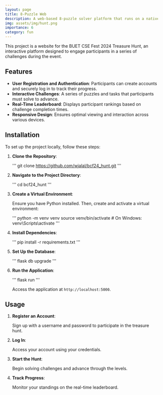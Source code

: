 ```yaml
---
layout: page
title: 8-Puzzle Web
description: A web-based 8-puzzle solver platform that runs on a native n-puzzle solver program.
img: assets/img/hunt.png
importance: 6
category: fun
---
```


This project is a website for the BUET CSE Fest 2024 Treasure Hunt, an interactive platform designed to engage participants in a series of challenges during the event.

## Features

- **User Registration and Authentication**: Participants can create accounts and securely log in to track their progress.
- **Interactive Challenges**: A series of puzzles and tasks that participants must solve to advance.
- **Real-Time Leaderboard**: Displays participant rankings based on challenge completion times.
- **Responsive Design**: Ensures optimal viewing and interaction across various devices.

## Installation

To set up the project locally, follow these steps:

1. **Clone the Repository**:

   '''
   git clone https://github.com/wjalal/bcf24_hunt.git
   '''

2. **Navigate to the Project Directory**:

   '''
   cd bcf24_hunt
   '''

3. **Create a Virtual Environment**:

   Ensure you have Python installed. Then, create and activate a virtual environment:

   '''
   python -m venv venv
   source venv/bin/activate  # On Windows: venv\Scripts\activate
   '''

4. **Install Dependencies**:

   '''
   pip install -r requirements.txt
   '''

5. **Set Up the Database**:

   '''
   flask db upgrade
   '''

6. **Run the Application**:

   '''
   flask run
   '''

   Access the application at `http://localhost:5000`.

## Usage

1. **Register an Account**:

   Sign up with a username and password to participate in the treasure hunt.

2. **Log In**:

   Access your account using your credentials.

3. **Start the Hunt**:

   Begin solving challenges and advance through the levels.

4. **Track Progress**:

   Monitor your standings on the real-time leaderboard.
